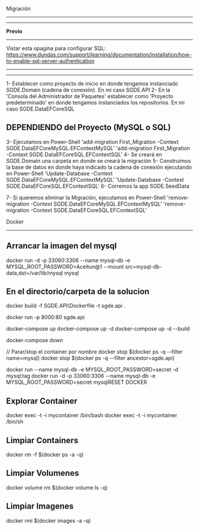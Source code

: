 Migración
*********

**************
****Previo****
**************
Vistar esta opagina para configurar SQL: https://www.dundas.com/support/learning/documentation/installation/how-to-enable-sql-server-authentication
***************************************************************************************************************************************************
***************************************************************************************************************************************************

1- Establecer como proyecto de inicio en donde tengamos instanciado SGDE.Domain (cadena de conexión). En mi caso SGDE.API
2- En la 'Consola del Administrador de Paquetes' establecer como 'Proyecto predeterminado' en donde tengamos instanciados los repositorios. En mi caso SGDE.DataEFCoreSQL

DEPENDIENDO del Proyecto (MySQL o SQL)
--------------------------------------
3- Ejecutamos en Power-Shell 'add-migration First_Migration -Context SGDE.DataEFCoreMySQL.EFContextMySQL'
                             'add-migration First_Migration -Context SGDE.DataEFCoreSQL.EFContextSQL'
4- Se creará en SGDE.Domain una carpeta en donde se creará la migración
5- Construimos la base de datos en donde haya indicado la cadena de conexión ejecutando en Power-Shell 'Update-Database -Context SGDE.DataEFCoreMySQL.EFContextMySQL'
                                                                                                       'Update-Database -Context SGDE.DataEFCoreSQL.EFContextSQL'
6- Corremos la app SGDE.SeedData

7- Si queremos eliminar la Migración, ejecutamos en Power-Shell 'remove-migration -Context SGDE.DataEFCoreMySQL.EFContextMySQL'
                                                                'remove-migration -Context SGDE.DataEFCoreSQL.EFContextSQL'


Docker
******

Arrancar la imagen del mysql
----------------------------
docker run -d -p 33060:3306 --name mysql-db -e MYSQL_ROOT_PASSWORD=Aceitun@1 --mount src=mysql-db-data,dst=/var/lib/mysql mysql

En el directorio/carpeta de la solucion
----------------------------------------
docker build -f SGDE.API\Dockerfile -t sgde.api .


docker run -p 8000:80 sgde.api

docker-compose up
docker-compose up -d
docker-compose up -d --build

docker-compose down

// Parar/stop el container por nombre
docker stop $(docker ps -q --filter name=mysql)
docker stop $(docker ps -q --filter ancestor=sgde.api)


docker run                  --name mysql-db -e MYSQL_ROOT_PASSWORD=secret -d mysql:tag
docker run -d -p 33060:3306 --name mysql-db -e MYSQL_ROOT_PASSWORD=secret mysqlRESET DOCKER

Explorar Container
------------------
docker exec -t -i mycontainer /bin/bash
docker exec -t -i mycontainer /bin/sh


Limpiar Containers
------------------
docker rm -f $(docker ps -a -q)

Limpiar Volumenes
-----------------
docker volume rm $(docker volume ls -q)

Limpiar Imagenes
----------------
docker rmi $(docker images -a -q)



